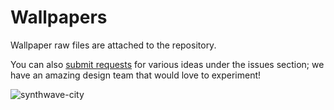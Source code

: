 # Wallpapers
Wallpaper raw files are attached to the repository.

You can also [submit requests](https://github.com/projectdiscovery/wallpapers/issues) for various ideas under the issues section; we have an amazing design team that would love to experiment!

![synthwave-city](https://user-images.githubusercontent.com/35542790/212318926-38732d57-008e-4f83-b4b5-bbf96458fc7b.jpg)
